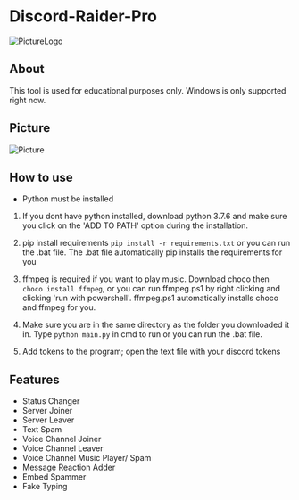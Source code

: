 # Discord-Raider-Pro
![PictureLogo](https://i.ibb.co/khPHthN/discord-128-ico-removebg-preview.png)

## About
This tool is used for educational purposes only. Windows is only supported right now.

## Picture
![Picture](https://i.ibb.co/hVQgWK7/Screenshot-199.png)

## How to use
- Python must be installed

1. If you dont have python installed, download python 3.7.6
and make sure you click on the 'ADD TO PATH' option during
the installation.

2. pip install requirements ```pip install -r requirements.txt``` or you can run the .bat file. The .bat file automatically pip installs the requirements for you

3. ffmpeg is required if you want to play music. Download choco then ```choco install ffmpeg```, or you can run ffmpeg.ps1 by right clicking and clicking 'run with powershell'. ffmpeg.ps1 automatically installs choco and ffmpeg for you. 

4.  Make sure you are in the same directory as the folder you downloaded it in.  Type
```python main.py``` in cmd to run or you can run the .bat file.

5. Add tokens to the program; open the text file with your discord tokens

## Features 
- Status Changer
- Server Joiner
- Server Leaver
- Text Spam
- Voice Channel Joiner
- Voice Channel Leaver
- Voice Channel Music Player/ Spam
- Message Reaction Adder
- Embed Spammer
- Fake Typing
